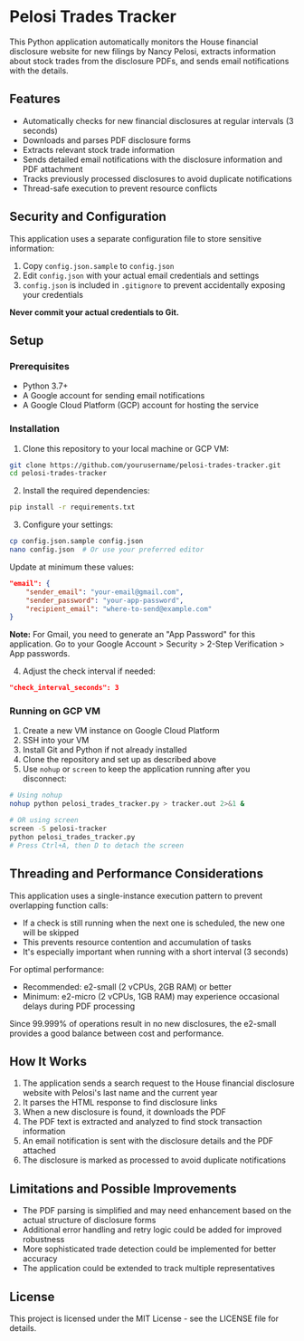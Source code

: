 # Pelosi Trades Tracker

This Python application automatically monitors the House financial disclosure website for new filings by Nancy Pelosi, extracts information about stock trades from the disclosure PDFs, and sends email notifications with the details.

## Features

- Automatically checks for new financial disclosures at regular intervals (3 seconds)
- Downloads and parses PDF disclosure forms
- Extracts relevant stock trade information
- Sends detailed email notifications with the disclosure information and PDF attachment
- Tracks previously processed disclosures to avoid duplicate notifications
- Thread-safe execution to prevent resource conflicts

## Security and Configuration

This application uses a separate configuration file to store sensitive information:

1. Copy `config.json.sample` to `config.json`
2. Edit `config.json` with your actual email credentials and settings
3. `config.json` is included in `.gitignore` to prevent accidentally exposing your credentials

**Never commit your actual credentials to Git.**

## Setup

### Prerequisites

- Python 3.7+
- A Google account for sending email notifications
- A Google Cloud Platform (GCP) account for hosting the service

### Installation

1. Clone this repository to your local machine or GCP VM:

```bash
git clone https://github.com/yourusername/pelosi-trades-tracker.git
cd pelosi-trades-tracker
```

2. Install the required dependencies:

```bash
pip install -r requirements.txt
```

3. Configure your settings:

```bash
cp config.json.sample config.json
nano config.json  # Or use your preferred editor
```

Update at minimum these values:
```json
"email": {
    "sender_email": "your-email@gmail.com",
    "sender_password": "your-app-password",
    "recipient_email": "where-to-send@example.com"
}
```

**Note:** For Gmail, you need to generate an "App Password" for this application. Go to your Google Account > Security > 2-Step Verification > App passwords.

4. Adjust the check interval if needed:

```json
"check_interval_seconds": 3
```

### Running on GCP VM

1. Create a new VM instance on Google Cloud Platform
2. SSH into your VM
3. Install Git and Python if not already installed
4. Clone the repository and set up as described above
5. Use `nohup` or `screen` to keep the application running after you disconnect:

```bash
# Using nohup
nohup python pelosi_trades_tracker.py > tracker.out 2>&1 &

# OR using screen
screen -S pelosi-tracker
python pelosi_trades_tracker.py
# Press Ctrl+A, then D to detach the screen
```

## Threading and Performance Considerations

This application uses a single-instance execution pattern to prevent overlapping function calls:

- If a check is still running when the next one is scheduled, the new one will be skipped
- This prevents resource contention and accumulation of tasks
- It's especially important when running with a short interval (3 seconds)

For optimal performance:
- Recommended: e2-small (2 vCPUs, 2GB RAM) or better
- Minimum: e2-micro (2 vCPUs, 1GB RAM) may experience occasional delays during PDF processing

Since 99.999% of operations result in no new disclosures, the e2-small provides a good balance between cost and performance.

## How It Works

1. The application sends a search request to the House financial disclosure website with Pelosi's last name and the current year
2. It parses the HTML response to find disclosure links
3. When a new disclosure is found, it downloads the PDF
4. The PDF text is extracted and analyzed to find stock transaction information
5. An email notification is sent with the disclosure details and the PDF attached
6. The disclosure is marked as processed to avoid duplicate notifications

## Limitations and Possible Improvements

- The PDF parsing is simplified and may need enhancement based on the actual structure of disclosure forms
- Additional error handling and retry logic could be added for improved robustness
- More sophisticated trade detection could be implemented for better accuracy
- The application could be extended to track multiple representatives

## License

This project is licensed under the MIT License - see the LICENSE file for details. 